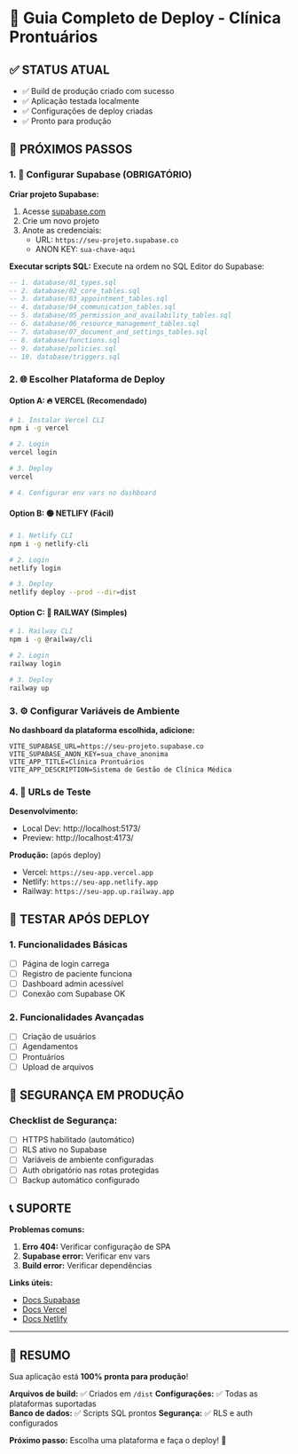 # 🚀 Guia Completo de Deploy - Clínica Prontuários

## ✅ STATUS ATUAL
- ✅ Build de produção criado com sucesso
- ✅ Aplicação testada localmente
- ✅ Configurações de deploy criadas
- ✅ Pronto para produção

## 🎯 PRÓXIMOS PASSOS

### 1. 🔧 Configurar Supabase (OBRIGATÓRIO)

**Criar projeto Supabase:**
1. Acesse [supabase.com](https://supabase.com)
2. Crie um novo projeto
3. Anote as credenciais:
   - URL: `https://seu-projeto.supabase.co`
   - ANON KEY: `sua-chave-aqui`

**Executar scripts SQL:**
Execute na ordem no SQL Editor do Supabase:
```sql
-- 1. database/01_types.sql
-- 2. database/02_core_tables.sql
-- 3. database/03_appointment_tables.sql
-- 4. database/04_communication_tables.sql
-- 5. database/05_permission_and_availability_tables.sql
-- 6. database/06_resource_management_tables.sql
-- 7. database/07_document_and_settings_tables.sql
-- 8. database/functions.sql
-- 9. database/policies.sql
-- 10. database/triggers.sql
```

### 2. 🌐 Escolher Plataforma de Deploy

#### Option A: 🔥 VERCEL (Recomendado)
```bash
# 1. Instalar Vercel CLI
npm i -g vercel

# 2. Login
vercel login

# 3. Deploy
vercel

# 4. Configurar env vars no dashboard
```

#### Option B: 🟢 NETLIFY (Fácil)
```bash
# 1. Netlify CLI
npm i -g netlify-cli

# 2. Login
netlify login

# 3. Deploy
netlify deploy --prod --dir=dist
```

#### Option C: 🚂 RAILWAY (Simples)
```bash
# 1. Railway CLI
npm i -g @railway/cli

# 2. Login
railway login

# 3. Deploy
railway up
```

### 3. ⚙️ Configurar Variáveis de Ambiente

**No dashboard da plataforma escolhida, adicione:**
```
VITE_SUPABASE_URL=https://seu-projeto.supabase.co
VITE_SUPABASE_ANON_KEY=sua_chave_anonima
VITE_APP_TITLE=Clínica Prontuários
VITE_APP_DESCRIPTION=Sistema de Gestão de Clínica Médica
```

### 4. 🔗 URLs de Teste

**Desenvolvimento:**
- Local Dev: http://localhost:5173/
- Preview: http://localhost:4173/

**Produção:** (após deploy)
- Vercel: `https://seu-app.vercel.app`
- Netlify: `https://seu-app.netlify.app`
- Railway: `https://seu-app.up.railway.app`

## 🧪 TESTAR APÓS DEPLOY

### 1. Funcionalidades Básicas
- [ ] Página de login carrega
- [ ] Registro de paciente funciona
- [ ] Dashboard admin acessível
- [ ] Conexão com Supabase OK

### 2. Funcionalidades Avançadas
- [ ] Criação de usuários
- [ ] Agendamentos
- [ ] Prontuários
- [ ] Upload de arquivos

## 🔐 SEGURANÇA EM PRODUÇÃO

### Checklist de Segurança:
- [ ] HTTPS habilitado (automático)
- [ ] RLS ativo no Supabase
- [ ] Variáveis de ambiente configuradas
- [ ] Auth obrigatório nas rotas protegidas
- [ ] Backup automático configurado

## 📞 SUPORTE

**Problemas comuns:**
1. **Erro 404:** Verificar configuração de SPA
2. **Supabase error:** Verificar env vars
3. **Build error:** Verificar dependências

**Links úteis:**
- [Docs Supabase](https://supabase.com/docs)
- [Docs Vercel](https://vercel.com/docs)
- [Docs Netlify](https://docs.netlify.com)

---

## 🎉 RESUMO

Sua aplicação está **100% pronta para produção**!

**Arquivos de build:** ✅ Criados em `/dist`
**Configurações:** ✅ Todas as plataformas suportadas  
**Banco de dados:** ✅ Scripts SQL prontos
**Segurança:** ✅ RLS e auth configurados

**Próximo passo:** Escolha uma plataforma e faça o deploy! 🚀
